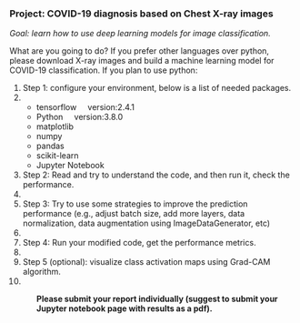### Project: COVID-19 diagnosis based on Chest X-ray images
*Goal: learn how to use deep learning models for image classification.*

What are you going to do?
If you prefer other languages over python, please download X-ray images and build a machine learning model for COVID-19 classification.
If you plan to use python:
<ol>
<li>Step 1: configure your environment, below is a list of needed packages.<li>

- tensorflow      &nbsp;&nbsp;&nbsp; version:2.4.1
- Python           &nbsp;&nbsp;&nbsp; version:3.8.0
- matplotlib
- numpy
- pandas
- scikit-learn
- Jupyter Notebook
<li>Step 2: Read and try to understand the code, and then run it, check the performance. <li>
<li>Step 3: Try to use some strategies to improve the prediction performance (e.g., adjust batch size, add more layers, data normalization, data augmentation using ImageDataGenerator, etc) <li>
<li>Step 4: Run your modified code, get the performance metrics.<li>
<li>Step 5 (optional): visualize class activation maps using Grad-CAM algorithm.<li>

<ol>
  
**Please submit your report individually (suggest to submit your Jupyter notebook page with results as a pdf).**
